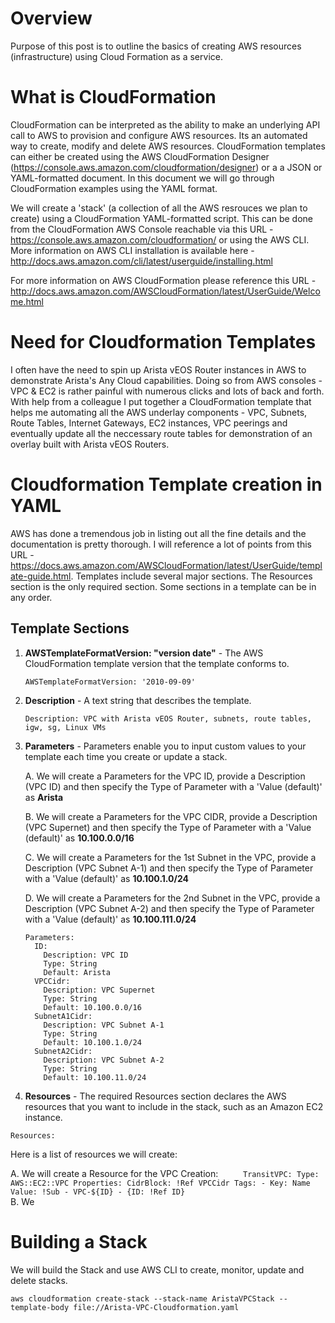 # Overview
Purpose of this post is to outline the basics of creating AWS resources (infrastructure) using Cloud Formation as a service.

# What is CloudFormation
CloudFormation can be interpreted as the ability to make an underlying API call to AWS to provision and configure AWS resources.  Its an automated way to create, modify and delete AWS resources.  CloudFormation templates can either be created using the AWS CloudFormation Designer (https://console.aws.amazon.com/cloudformation/designer) or a a JSON or YAML-formatted document.  In this document we will go through CloudFormation examples using the YAML format.

We will create a 'stack' (a collection of all the AWS resrouces we plan to create) using a CloudFormation YAML-formatted script.  This can be done from the CloudFormation AWS Console reachable via this URL - https://console.aws.amazon.com/cloudformation/ or using the AWS CLI.  More information on AWS CLI installation is available here - http://docs.aws.amazon.com/cli/latest/userguide/installing.html

For more information on AWS CloudFormation please reference this URL - http://docs.aws.amazon.com/AWSCloudFormation/latest/UserGuide/Welcome.html

# Need for Cloudformation Templates
I often have the need to spin up Arista vEOS Router instances in AWS to demonstrate Arista's Any Cloud capabilities.  Doing so from AWS consoles - VPC & EC2 is rather painful with numerous clicks and lots of back and forth.  With help from a colleague I put together a CloudFormation template that helps me automating all the AWS underlay components - VPC, Subnets, Route Tables, Internet Gateways, EC2 instances, VPC peerings and eventually update all the neccessary route tables for demonstration of an overlay built with Arista vEOS Routers.

# Cloudformation Template creation in YAML
AWS has done a tremendous job in listing out all the fine details and the documentation is pretty thorough. I will reference a lot of points from this URL - https://docs.aws.amazon.com/AWSCloudFormation/latest/UserGuide/template-guide.html. Templates include several major sections. The Resources section is the only required section. Some sections in a template can be in any order. 

## Template Sections

1. **AWSTemplateFormatVersion: "version date"** - The AWS CloudFormation template version that the template conforms to.
     ```
     AWSTemplateFormatVersion: '2010-09-09'
     ```

2. **Description** - A text string that describes the template.
     ```
     Description: VPC with Arista vEOS Router, subnets, route tables, igw, sg, Linux VMs
     ```

3. **Parameters** - Parameters enable you to input custom values to your template each time you create or update a stack.  

     A. We will create a Parameters for the VPC ID, provide a Description (VPC ID) and then specify the Type of Parameter 
     with a 'Value (default)' as **Arista**
     
     B. We will create a Parameters for the VPC CIDR, provide a Description (VPC Supernet) and then specify the Type of 
     Parameter with a 'Value (default)' as **10.100.0.0/16**
 
     C. We will create a Parameters for the 1st Subnet in the VPC, provide a Description (VPC Subnet A-1) and then specify the 
     Type of Parameter with a 'Value (default)' as **10.100.1.0/24**
     
     D. We will create a Parameters for the 2nd Subnet in the VPC, provide a Description (VPC Subnet A-2) and then specify the 
     Type of Parameter with a 'Value (default)' as **10.100.111.0/24**
     
     ```
     Parameters: 
       ID:
         Description: VPC ID
         Type: String
         Default: Arista
       VPCCidr: 
         Description: VPC Supernet
         Type: String
         Default: 10.100.0.0/16
       SubnetA1Cidr: 
         Description: VPC Subnet A-1
         Type: String
         Default: 10.100.1.0/24
       SubnetA2Cidr: 
         Description: VPC Subnet A-2
         Type: String
         Default: 10.100.11.0/24
     ```

4. **Resources** -  The required Resources section declares the AWS resources that you want to include in the stack, such as an Amazon EC2 instance.  
```
Resources:
```
Here is a list of resources we will create:

   A. We will create a Resource for the VPC Creation:
     ```     
       TransitVPC:
         Type: AWS::EC2::VPC
         Properties:
           CidrBlock: !Ref VPCCidr
           Tags:
             - Key: Name
               Value: !Sub
               - VPC-${ID}
               - {ID: !Ref ID}
     ```      
    B. We

# Building a Stack
We will build the Stack and use AWS CLI to create, monitor, update and delete stacks.
```
aws cloudformation create-stack --stack-name AristaVPCStack --template-body file://Arista-VPC-Cloudformation.yaml
```





